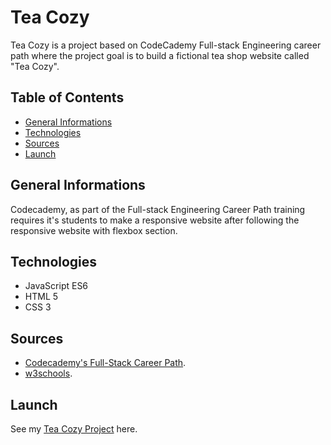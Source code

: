 # Tea Cozy
Tea Cozy is a project based on CodeCademy Full-stack Engineering career path where the project goal is to build a fictional tea shop website called "Tea Cozy".
## Table of Contents
- [General Informations](#general-informations)
- [Technologies](#technologies)
- [Sources](#sources)
- [Launch](#launch)

## General Informations
Codecademy, as part of the Full-stack Engineering Career Path training requires it's students to make a responsive  website after following the responsive website with flexbox section.

## Technologies
- JavaScript ES6
- HTML 5
- CSS 3

## Sources
- [Codecademy's Full-Stack Career Path](https://www.codecademy.com/paths/full-stack-engineer-career-path/tracks/fscp-making-a-website-responsive/modules/fecp-layout-with-flexbox/projects/tea-cozy).
- [w3schools](https://www.w3schools.com/howto/).

## Launch
See my [Tea Cozy Project](https://gabrielallba.github.io/Tea-Cozy/) here.
